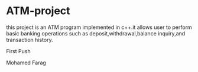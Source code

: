 # ATM-project
this project is an ATM program implemented in c++.it allows user to perform basic banking operations such as deposit,withdrawal,balance inquiry,and transaction history.


First Push



Mohamed Farag
